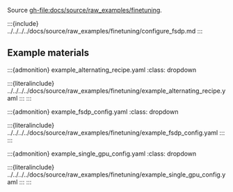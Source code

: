 Source <gh-file:docs/source/raw_examples/finetuning>.

:::{include} ../../../../docs/source/raw_examples/finetuning/configure_fsdp.md
:::

## Example materials

:::{admonition} example_alternating_recipe.yaml
:class: dropdown

:::{literalinclude} ../../../../docs/source/raw_examples/finetuning/example_alternating_recipe.yaml
:::
:::

:::{admonition} example_fsdp_config.yaml
:class: dropdown

:::{literalinclude} ../../../../docs/source/raw_examples/finetuning/example_fsdp_config.yaml
:::
:::

:::{admonition} example_single_gpu_config.yaml
:class: dropdown

:::{literalinclude} ../../../../docs/source/raw_examples/finetuning/example_single_gpu_config.yaml
:::
:::

